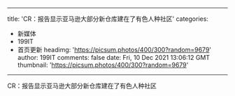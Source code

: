 
---
title: 'CR：报告显示亚马逊大部分新仓库建在了有色人种社区'
categories: 
 - 新媒体
 - 199IT
 - 首页更新
headimg: 'https://picsum.photos/400/300?random=9679'
author: 199IT
comments: false
date: Fri, 10 Dec 2021 13:06:12 GMT
thumbnail: 'https://picsum.photos/400/300?random=9679'
---

<div>   
CR：报告显示亚马逊大部分新仓库建在了有色人种社区  
</div>
            